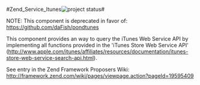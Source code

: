 #Zend_Service_Itunes![project status](http://stillmaintained.com/daFish/Zend_Service_Itunes.png)#

NOTE: This component is deprecated in favor of: https://github.com/daFish/pondtunes

This component provides an way to query the iTunes Web Service API by implementing all functions provided in the
'iTunes Store Web Service API' (http://www.apple.com/itunes/affiliates/resources/documentation/itunes-store-web-service-search-api.html).

See entry in the Zend Framework Proposers Wiki: http://framework.zend.com/wiki/pages/viewpage.action?pageId=19595409